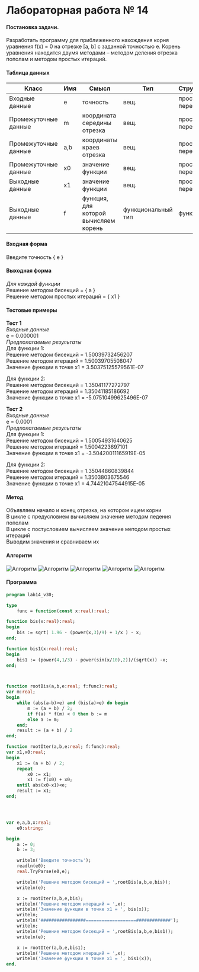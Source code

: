 # Лабораторная работа № 14

#### Постановка задачи.
Разработать программу для приближенного нахождения корня уравнения f(x) = 0 на отрезке [a, b] с заданной точностью e. Корень уравнения находится двумя методами – методом деления отрезка пополам и методом простых итераций.
#### Таблица данных

Класс | Имя | Смысл | Тип | Структура |
---- | --- | ----- | --- | --------- |
Входные данные | e | точность | вещ. | прост. перем |
Промежуточные данные   | m | координата середины отрезка | вещ. | прост. перем |
Промежуточные данные | a,b | координаты краев отрезка  | вещ. | прост. перем |
Промежуточные данные | x0 | значение функции | вещ. | прост. перем |
Выходные данные | x1 | значение функции | вещ. | прост. перем |
Выходные данные | f | функция, для которой вычисляем корень | функциональный тип | функция |

#### Входная форма
Введите точность \{ e \}
#### Выходная форма
*Для каждой функции* \
Решение методом бисекций = \{ a \} \
Решение методом простых итераций = \{ x1 \} 

#### Тестовые примеры
**Тест 1** \
*Входные данные* \
e = 0.000001 \
*Предполагаемые результаты* \
Для функции 1: \
Решение методом бисекций = 1.50039732456207 \
Решение методом итераций = 1.50039705508047 \
Значение функции в точке x1 = 3.50375125579561E-07

Для функции 2: \
Решение методом бисекций = 1.35041177272797 \
Решение методом итераций = 1.35041185186692 \
Значение функции в точке x1 = -5.07510499625496E-07

**Тест 2** \
*Входные данные* \
e = 0.0001 \
*Предполагаемые результаты* \
Для функции 1: \
Решение методом бисекций = 1.50054931640625 \
Решение методом итераций = 1.5004223697101 \
Значение функции в точке x1 = -3.50420011165919E-05

Для функции 2: \
Решение методом бисекций = 1.35044860839844 \
Решение методом итераций = 1.3503803675546 \
Значение функции в точке x1 = 4.74421047544915E-05



#### Метод
Объявляем начало и конец отрезка, на котором ищем корни \
В цикле с предусловием вычисляем значение методом ледения пополам \
В цикле с постусловием вычисляем значение методом простых итераций \
Выводим значения и сравниваем их

#### Алгоритм
![Алгоритм](1.bmp)
![Алгоритм](2.bmp)
![Алгоритм](3.bmp)
![Алгоритм](4.bmp)
![Алгоритм](5.bmp)


#### Программа
```pascal
program lab14_v30;

type
    func = function(const x:real):real;

function bis(x:real):real;
begin
    bis := sqrt( 1.96 - (power(x,3)/9) + 1/x ) - x;
end;

function bis1(x:real):real;
begin
    bis1 := (power(4,1/3) - power(sin(x/10),2))/(sqrt(x)) -x;
end;



function rootBis(a,b,e:real; f:func):real;
var m:real;
begin
    while (abs(a-b)>e) and (bis(a)>e) do begin
        m := (a + b) / 2;
        if f(a) * f(m) < 0 then b := m
        else a := m;
    end;
    result := (a + b) / 2
end;

function rootIter(a,b,e:real; f:func):real;
var x1,x0:real;
begin
    x1 := (a + b) / 2;
    repeat
        x0 := x1;
        x1 := f(x0) + x0;
    until abs(x0-x1)<e;
    result := x1;
end;




var e,a,b,x:real;
	e0:string;

begin
    a := 0;
    b := 3;

    writeln('Введите точность');
    readln(e0);
    real.TryParse(e0,e);

    writeln('Решение методом бисекций = ',rootBis(a,b,e,bis));
    writeln(e);

    x := rootIter(a,b,e,bis);
    writeln('Решение методом итераций = ',x);
    writeln('Значение функции в точке x1 = ', bis(x));
    writeln;
    writeln('#################===================#############');
    writeln;
    writeln('Решение методом бисекций = ',rootBis(a,b,e,bis1));
    writeln(e);

    x := rootIter(a,b,e,bis1);
    writeln('Решение методом итераций = ',x);
    writeln('Значение функции в точке x1 = ', bis1(x));
end.


```
